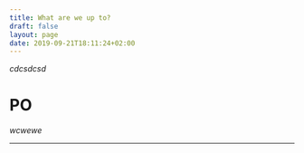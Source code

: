 ```yaml
---
title: What are we up to?
draft: false
layout: page
date: 2019-09-21T18:11:24+02:00
---
```


*cdcsdcsd*

# PO 


_wcwewe_

---


<script type="text/javascript" scr="https://d3js.org/d3.v5.min.js" charset='utf-8'></script>
<script type="text/javascript" src='/js/force.js' charset='utf-8'></script>
<!-- <script src='/js/vendor/d3.v3.min.js' charset='utf-8'></script>

<div id='#chart'></div>

<script type="text/javascript">
    $(document).ready(() => {
        chart(
          {
            "links":[{"target":"10_2","source":"ph5f8ffdcc27b3a","value":1},{"target":"10_2","source":"ph5f515a1447dc9","value":1}],
            "nodes":[{"id":"ph5f8ffdcc27b3a","group":1},{ "id":"ph5f515a1447dc9","group":1}]
          }
        );
    })
</script>